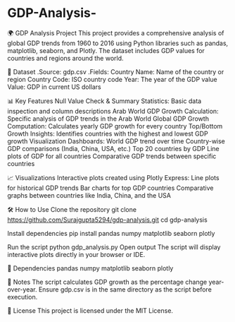 # GDP-Analysis-

🌍 GDP Analysis Project
This project provides a comprehensive analysis of global GDP trends from 1960 to 2016 using Python libraries such as pandas, matplotlib, seaborn, and Plotly. The dataset includes GDP values for countries and regions around the world.

📁 Dataset
.Source: gdp.csv
.Fields:
Country Name: Name of the country or region
Country Code: ISO country code
Year: The year of the GDP value
Value: GDP in current US dollars

📊 Key Features
Null Value Check & Summary Statistics: Basic data inspection and column descriptions
Arab World GDP Growth Calculation: Specific analysis of GDP trends in the Arab World
Global GDP Growth Computation: Calculates yearly GDP growth for every country
Top/Bottom Growth Insights: Identifies countries with the highest and lowest GDP growth
Visualization Dashboards:
World GDP trend over time
Country-wise GDP comparisons (India, China, USA, etc.)
Top 20 countries by GDP
Line plots of GDP for all countries
Comparative GDP trends between specific countries

📈 Visualizations
Interactive plots created using Plotly Express:
Line plots for historical GDP trends
Bar charts for top GDP countries
Comparative graphs between countries like India, China, and the USA

🛠️ How to Use
Clone the repository
git clone https://github.com/Surajgupta5294/gdp-analysis.git
cd gdp-analysis

Install dependencies
pip install pandas numpy matplotlib seaborn plotly

Run the script
python gdp_analysis.py
Open output
The script will display interactive plots directly in your browser or IDE.

🧮 Dependencies
pandas
numpy
matplotlib
seaborn
plotly

📌 Notes
The script calculates GDP growth as the percentage change year-over-year.
Ensure gdp.csv is in the same directory as the script before execution.

📃 License
This project is licensed under the MIT License.
